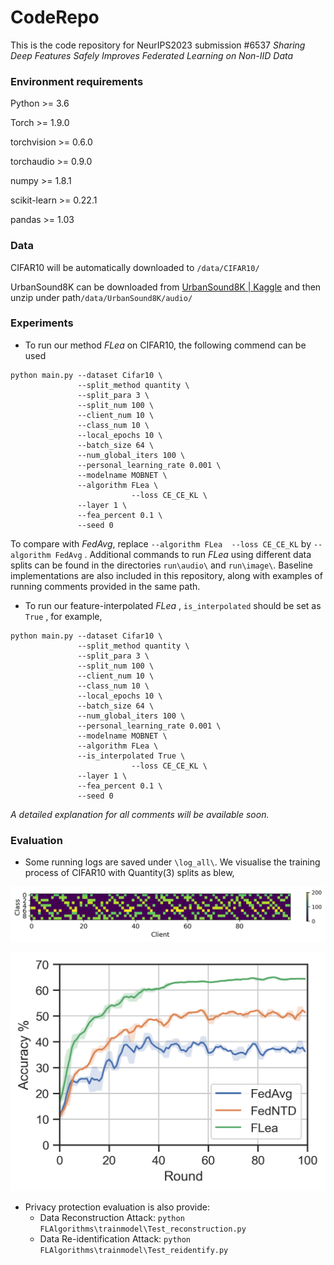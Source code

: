 # CodeRepo

This is the code repository for NeurIPS2023 submission #6537 *Sharing Deep Features Safely Improves Federated*
*Learning on Non-IID Data*



### Environment requirements

Python >= 3.6

Torch >= 1.9.0

torchvision >= 0.6.0

torchaudio >= 0.9.0

numpy >= 1.8.1

scikit-learn >= 0.22.1

pandas >= 1.03



### Data

CIFAR10 will be automatically downloaded to `/data/CIFAR10/`

UrbanSound8K can be downloaded from [UrbanSound8K | Kaggle](https://www.kaggle.com/datasets/chrisfilo/urbansound8k) and then unzip under path`/data/UrbanSound8K/audio/`



### Experiments

- To run our method *FLea* on CIFAR10, the following commend can be used 

```
python main.py --dataset Cifar10 \
               --split_method quantity \
			   --split_para 3 \
			   --split_num 100 \
			   --client_num 10 \
			   --class_num 10 \
			   --local_epochs 10 \
			   --batch_size 64 \
			   --num_global_iters 100 \
			   --personal_learning_rate 0.001 \
			   --modelname MOBNET \
			   --algorithm FLea \
                           --loss CE_CE_KL \
			   --layer 1 \
			   --fea_percent 0.1 \
			   --seed 0 
```

To compare with *FedAvg*, replace `--algorithm FLea  --loss CE_CE_KL`  by `--algorithm FedAvg` . Additional commands to run *FLea* using different data splits can be found in the directories `run\audio\` and `run\image\`. Baseline implementations are also included in this repository, along with examples of running comments provided in the same path.



- To run our feature-interpolated  *FLea* ,  `is_interpolated` should be set as `True` , for example, 

```
python main.py --dataset Cifar10 \
               --split_method quantity \
			   --split_para 3 \
			   --split_num 100 \
			   --client_num 10 \
			   --class_num 10 \
			   --local_epochs 10 \
			   --batch_size 64 \
			   --num_global_iters 100 \
			   --personal_learning_rate 0.001 \
			   --modelname MOBNET \
			   --algorithm FLea \
			   --is_interpolated True \
                           --loss CE_CE_KL \
			   --layer 1 \
			   --fea_percent 0.1 \
			   --seed 0  
```

*A detailed explanation for all comments will be available soon.*



### Evaluation

- Some running logs are saved under `\log_all\`. We visualise the training process of CIFAR10 with Quantity(3) splits as blew,

![cifar10_q3](cifar10_q3.png)

![training_CIFAR10_qua3](training_CIFAR10_qua3.png)



- Privacy protection evaluation is also provide:
  - Data Reconstruction Attack: `python FLAlgorithms\trainmodel\Test_reconstruction.py`
  - Data Re-identification Attack: `python FLAlgorithms\trainmodel\Test_reidentify.py`
